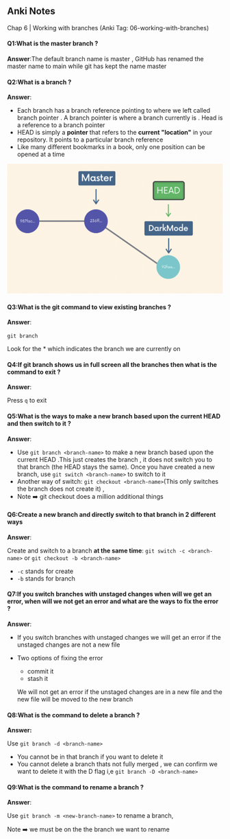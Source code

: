## Anki Notes 

Chap 6 | Working with branches (Anki Tag: 06-working-with-branches)

#### Q1:What is the master branch ? 

**Answer**:The default branch name is master ,  GitHub has renamed the  master name to main while git has kept the name master 

#### Q2:What is a branch ? 

**Answer**:

- Each branch has a branch reference pointing to where we left called branch pointer . A branch pointer is where a branch currently is . Head is a reference to a branch pointer 
- HEAD is simply a **pointer** that refers to the **current "location"** in your repository. It points to a particular branch reference
- Like many different bookmarks in a book, only one position can be opened at a time

![head](../../Assets/head.png)

#### Q3:What is the git command to view existing branches ?

**Answer**:

`git branch`

Look for the * which indicates the branch we are currently on 

#### Q4:If git branch shows us in full screen all the branches then what is the command to exit  ? 

**Answer**:

Press `q` to exit

#### Q5:What is the  ways  to make a new branch based upon the current HEAD and then switch to it ?

**Answer**:

- Use `git branch <branch-name>` to make a new branch based upon the current HEAD .This just creates the branch , it does not switch you to that branch (the HEAD stays the same). Once you have created a new branch, use `git switch <branch-name>` to switch to it
- Another way of switch: `git checkout <branch-name>`(This only switches the branch does not create it) , 
- Note ➡️ git checkout  does a million additional things

#### Q6:Create a new branch and directly switch to that branch in 2 different ways 

**Answer**:

Create and switch to a branch **at the same time**: `git switch -c <branch-name>` or `git checkout -b <branch-name>`

- `-c` stands for create
- `-b` stands for branch

#### Q7:If you switch branches with unstaged changes when will we  get an error, when will we not get an error  and what are the ways to fix the error ? 

**Answer**:

- If you switch branches with unstaged changes we will get an error if the unstaged changes are not a new file 

- Two options of fixing the error

  - commit it 
  - stash it 

  We will not get an error if the unstaged changes are  in a new file and the new file will be moved to the new branch 

#### Q8:What is the command to delete a branch ? 

**Answer:**

Use `git branch -d <branch-name>`

- You cannot be in that branch if you want to delete it
- You cannot delete a branch thats not fully merged , we can confirm we want to delete it with the D flag i,e `git branch -D <branch-name>`

#### Q9:What is the command to rename a branch ? 

**Answer**:

Use `git branch -m <new-branch-name>` to rename a branch, 

Note  ➡️  we must be on the   the branch we want to rename

